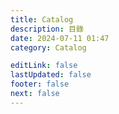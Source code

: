 ```yaml
---
title: Catalog
description: 目錄
date: 2024-07-11 01:47
category: Catalog

editLink: false
lastUpdated: false
footer: false
next: false
---
```


<script setup>
  import Catalog from '../.vitepress/components/Catalog.vue'
</script>

<Catalog />
